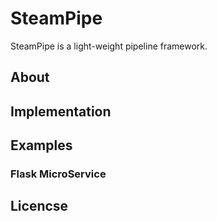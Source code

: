 # SteamPipe
SteamPipe is a light-weight pipeline framework.

## About
## Implementation
## Examples
### Flask MicroService
## Licencse
